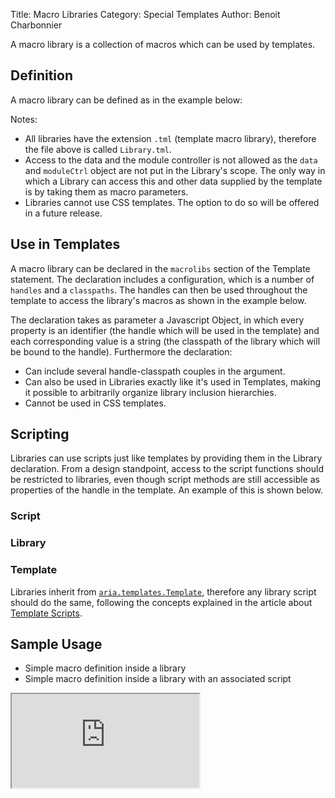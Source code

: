 Title: Macro Libraries
Category: Special Templates
Author: Benoit Charbonnier

A macro library is a collection of macros which can be used by templates.

## Definition

A macro library can be defined as in the example below:

<script src='http://snippets.ariatemplates.com/snippets/github.com/ariatemplates/documentation-code/snippets/templates/macros/MyLib.tml?lang=at&outdent=true'></script>

Notes:

* All libraries have the extension `.tml` (template macro library), therefore the file above is called `Library.tml`.
* Access to the data and the module controller is not allowed as the `data` and `moduleCtrl` object are not put in the Library's scope. The only way in which a Library can access this and other data supplied by the template is by taking them as macro parameters.
* Libraries cannot use CSS templates. The option to do so will be offered in a future release.


## Use in Templates

A macro library can be declared in the `macrolibs` section of the Template statement. The declaration includes a configuration, which is a number of `handles` and a `classpaths`. The handles can then be used throughout the template to access the library's macros as shown in the example below.

<script src='http://snippets.ariatemplates.com/snippets/github.com/ariatemplates/documentation-code/snippets/templates/macros/MyTemplate.tpl?lang=at&outdent=true'></script>

The declaration takes as parameter a Javascript Object, in which every property is an identifier (the handle which will be used in the template) and each corresponding value is a string (the classpath of the library which will be bound to the handle). Furthermore the declaration:

* Can include several handle-classpath couples in the argument.
* Can also be used in Libraries exactly like it's used in Templates, making it possible to arbitrarily organize library inclusion hierarchies.
* Cannot be used in CSS templates.


## Scripting

Libraries can use scripts just like templates by providing them in the Library declaration. From a design standpoint, access to the script functions should be restricted to libraries, even though script methods are still accessible as properties of the handle in the template. An example of this is shown below.


### Script

<script src='http://snippets.ariatemplates.com/snippets/github.com/ariatemplates/documentation-code/snippets/templates/macros/MyLibScript.js?lang=javascript&outdent=true'></script>


### Library

<script src='http://snippets.ariatemplates.com/snippets/github.com/ariatemplates/documentation-code/snippets/templates/macros/MyLib.tml?lang=at&outdent=true'></script>


### Template

<script src='http://snippets.ariatemplates.com/snippets/github.com/ariatemplates/documentation-code/snippets/templates/macros/MyOtherTemplate.tpl?lang=at&outdent=true'></script>

Libraries inherit from [`aria.templates.Template`](http://ariatemplates.com/api/#aria.templates.Template), therefore any library script should do the same, following the concepts explained in the article about [Template Scripts](scripts).


## Sample Usage

* Simple macro definition inside a library
* Simple macro definition inside a library with an associated script

<iframe class='samples' src='http://snippets.ariatemplates.com/samples/github.com/ariatemplates/documentation-code/samples/templates/macros/simpleMacro/'></iframe>

